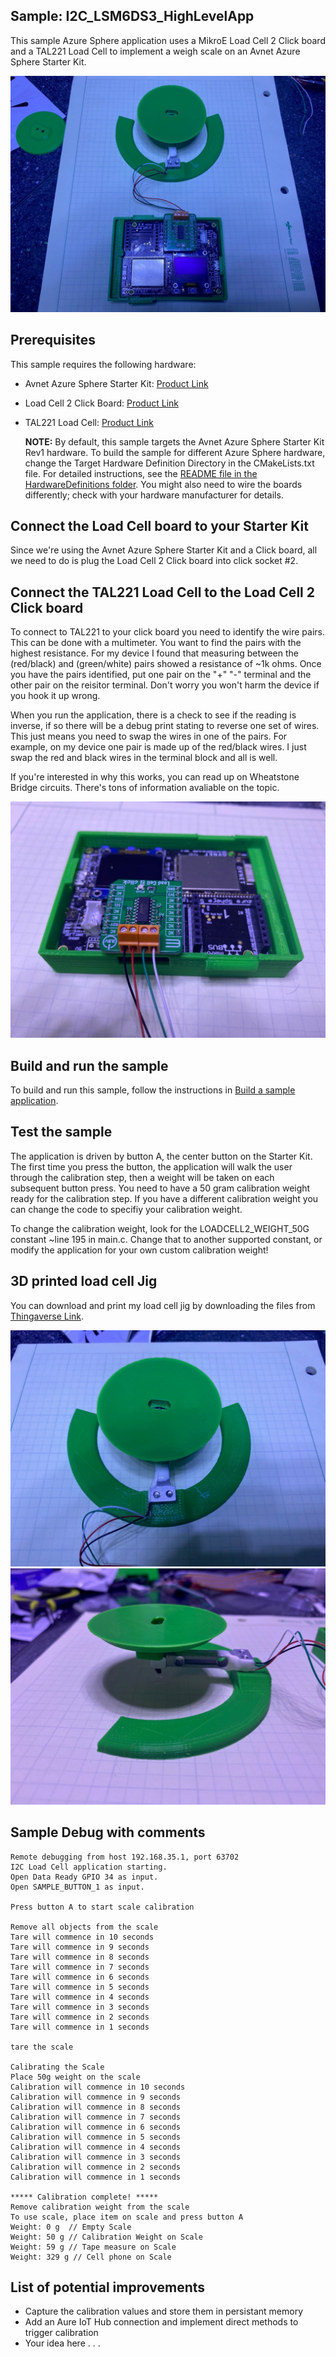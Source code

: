 ## Sample: I2C_LSM6DS3_HighLevelApp

This sample Azure Sphere application uses a MikroE Load Cell 2 Click board and a TAL221 Load Cell to implement a weigh scale on an Avnet Azure Sphere Starter Kit.

![Weigh Scale Project](media/Pic1.jpg)

## Prerequisites

This sample requires the following hardware:

* Avnet Azure Sphere Starter Kit: [Product Link](https://www.avnet.com/shop/us/products/avnet-engineering-services/aes-ms-mt3620-sk-g-3074457345636825680/)
* Load Cell 2 Click Board: [Product Link](https://www.mikroe.com/load-cell-2-click)
* TAL221 Load Cell: [Product Link](https://www.sparkfun.com/products/14727)

   **NOTE:** By default, this sample targets the Avnet Azure Sphere Starter Kit Rev1 hardware. To build the sample for different Azure Sphere hardware, change the Target Hardware Definition Directory in the CMakeLists.txt file. For detailed instructions, see the [README file in the HardwareDefinitions folder](../../../HardwareDefinitions/README.md). You might also need to wire the boards differently; check with your hardware manufacturer for details.

## Connect the Load Cell board to your Starter Kit

Since we're using the Avnet Azure Sphere Starter Kit and a Click board, all we need to do is plug the Load Cell 2 Click board into click socket #2.

## Connect the TAL221 Load Cell to the Load Cell 2 Click board

To connect to TAL221 to your click board you need to identify the wire pairs.  This can be done with a multimeter.  You want to find the pairs with the highest resistance.  For my device I found that measuring between the (red/black) and (green/white) pairs showed a resistance of ~1k ohms.  Once you have the pairs identified, put one pair on the "+" "-" terminal and the other pair on the reisitor terminal.  Don't worry you won't harm the device if you hook it up wrong. 

When you run the application, there is a check to see if the reading is inverse, if so there will be a debug print stating to reverse one set of wires.  This just means you need to swap the wires in one of the pairs.  For example, on my device one pair is made up of the red/black wires.  I just swap the red and black wires in the terminal block and all is well. 

If you're interested in why this works, you can read up on Wheatstone Bridge circuits.  There's tons of information avaliable on the topic.

![Load Cell connections](media/Pic4.jpg)

## Build and run the sample

To build and run this sample, follow the instructions in [Build a sample application](../../../BUILD_INSTRUCTIONS.md).

## Test the sample

The application is driven by button A, the center button on the Starter Kit.  The first time you press the button, the application will walk the user through the calibration step, then a weight will be taken on each subsequent button press.  You need to have a 50 gram calibration weight ready for the calibration step.  If you have a different calibration weight you can change the code to specifiy your calibration weight.

To change the calibration weight, look for the LOADCELL2_WEIGHT_50G constant ~line 195 in main.c.  Change that to another supported constant, or modify the application for your own custom calibration weight!

## 3D printed load cell Jig

You can download and print my load cell jig by downloading the files from [Thingaverse Link](https://www.thingiverse.com/thing:4665143).

![3D printed jig](media/Pic2.jpg)
![3D printed jig](media/Pic3.jpg)

## Sample Debug with comments

```
Remote debugging from host 192.168.35.1, port 63702
I2C Load Cell application starting.
Open Data Ready GPIO 34 as input.
Open SAMPLE_BUTTON_1 as input.

Press button A to start scale calibration

Remove all objects from the scale
Tare will commence in 10 seconds
Tare will commence in 9 seconds
Tare will commence in 8 seconds
Tare will commence in 7 seconds
Tare will commence in 6 seconds
Tare will commence in 5 seconds
Tare will commence in 4 seconds
Tare will commence in 3 seconds
Tare will commence in 2 seconds
Tare will commence in 1 seconds

tare the scale

Calibrating the Scale
Place 50g weight on the scale
Calibration will commence in 10 seconds
Calibration will commence in 9 seconds
Calibration will commence in 8 seconds
Calibration will commence in 7 seconds
Calibration will commence in 6 seconds
Calibration will commence in 5 seconds
Calibration will commence in 4 seconds
Calibration will commence in 3 seconds
Calibration will commence in 2 seconds
Calibration will commence in 1 seconds

***** Calibration complete! *****
Remove calibration weight from the scale
To use scale, place item on scale and press button A
Weight: 0 g  // Empty Scale
Weight: 50 g // Calibration Weight on Scale
Weight: 59 g // Tape measure on Scale
Weight: 329 g // Cell phone on Scale
```

## List of potential improvements

* Capture the calibration values and store them in persistant memory
* Add an Aure IoT Hub connection and implement direct methods to trigger calibration
* Your idea here . . .
